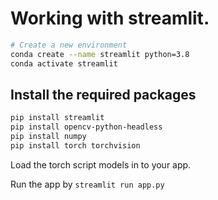 # Working with streamlit.
```bash
# Create a new environment
conda create --name streamlit python=3.8
conda activate streamlit
```

## Install the required packages
```bash
pip install streamlit
pip install opencv-python-headless
pip install numpy
pip install torch torchvision
```

Load the torch script models in to your app.

Run the app by `streamlit run app.py`


